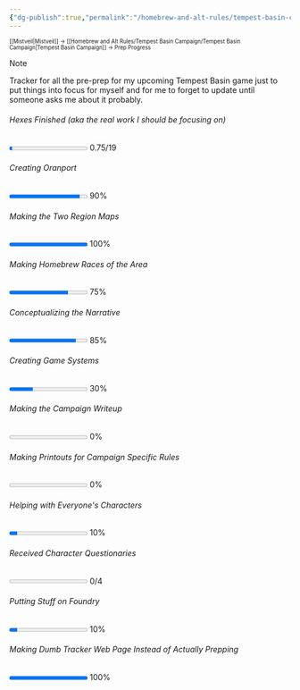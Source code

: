 ```yaml
---
{"dg-publish":true,"permalink":"/homebrew-and-alt-rules/tempest-basin-campaign/prep-progress/"}
---
```


<sup><sup>[[Mistveil\|Mistveil]] → [[Homebrew and Alt Rules/Tempest Basin Campaign/Tempest Basin Campaign\|Tempest Basin Campaign]] → Prep Progress</sup></sup>
> [!NOTE] 
> Tracker for all the pre-prep for my upcoming Tempest Basin game just to put things into focus for myself and for me to forget to update until someone asks me about it probably.

###### Hexes Finished (aka the real work I should be focusing on)
<progress max=19 value=.75> </progress> 0.75/19

###### Creating Oranport
<progress max=100 value=90> </progress> 90%

###### Making the Two Region Maps
<progress max=100 value=100> </progress> 100%

###### Making Homebrew Races of the Area
<progress max=100 value=75> </progress> 75%

###### Conceptualizing the Narrative
<progress max=100 value=85> </progress> 85%

###### Creating Game Systems
<progress max=100 value=30> </progress> 30%

###### Making the Campaign Writeup
<progress max=100 value=0> </progress> 0%

###### Making Printouts for Campaign Specific Rules
<progress max=100 value=0> </progress> 0%

###### Helping with Everyone's Characters
<progress max=100 value=10> </progress> 10%

###### Received Character Questionaries 
<progress max=4 value=0> </progress> 0/4

###### Putting Stuff on Foundry
<progress max=100 value=10> </progress> 10%

###### Making Dumb Tracker Web Page Instead of Actually Prepping
<progress max=100 value=100> </progress> 100%